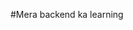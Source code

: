 #Mera backend ka learning

<!-- here all the code that we learn through the chai or code thank u -->
